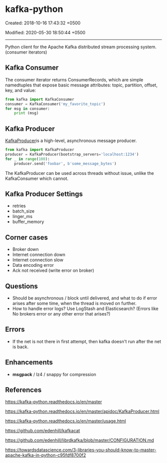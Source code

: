 # kafka-python

Created: 2018-10-16 17:43:32 +0500

Modified: 2020-05-30 18:50:44 +0500

---

Python client for the Apache Kafka distributed stream processing system. (consumer iterators)

## Kafka Consumer

The consumer iterator returns ConsumerRecords, which are simple namedtuples that expose basic message attributes: topic, partition, offset, key, and value:

```python
from kafka import KafkaConsumer
consumer = KafkaConsumer('my_favorite_topic')
for msg in consumer:
    print (msg)
```

## Kafka Producer

[KafkaProducer](https://kafka-python.readthedocs.io/en/master/apidoc/kafka.html#kafka.KafkaProducer)is a high-level, asynchronous message producer.

```python
from kafka import KafkaProducer
producer = KafkaProducer(bootstrap_servers='localhost:1234')
for _ in range(100):
    producer.send('foobar', b'some_message_bytes')
```

The KafkaProducer can be used across threads without issue, unlike the KafkaConsumer which cannot.

## Kafka Producer Settings

- retries
- batch_size
- linger_ms
- buffer_memory

## Corner cases

- Broker down
- Internet connection down
- Internet connection slow
- Data encoding error
- Ack not received (write error on broker)

## Questions

- Should be asynchronous / block until delivered, and what to do if error arises after some time, when the thread is moved on further.
- How to handle error logs? Use LogStash and Elasticsearch? (Errors like No brokers error or any other error that arises?)

## Errors

- If the net is not there in first attempt, then kafka doesn't run after the net is back.

## Enhancements

- **msgpack** / lz4 / snappy for compression

## References

<https://kafka-python.readthedocs.io/en/master>

<https://kafka-python.readthedocs.io/en/master/apidoc/KafkaProducer.html>

<https://kafka-python.readthedocs.io/en/master/usage.html>

<https://github.com/edenhill/kafkacat>

<https://github.com/edenhill/librdkafka/blob/master/CONFIGURATION.md>

<https://towardsdatascience.com/3-libraries-you-should-know-to-master-apache-kafka-in-python-c95fdf8700f2>
